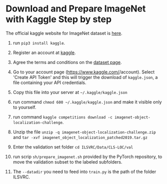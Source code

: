 # Download and Prepare ImageNet with Kaggle Step by step

The official kaggle website for ImageNet dataset is [here](https://www.kaggle.com/c/imagenet-object-localization-challenge/data).

1. run `pip3 install kaggle`.

2. Register an account at [kaggle](https://www.kaggle.com/c/imagenet-object-localization-challenge/data).

3. Agree the terms and conditions on the [dataset page](https://www.kaggle.com/c/imagenet-object-localization-challenge/data).
   
3. Go to your account page (https://www.kaggle.com/<username>/account). Select 'Create API Token' and this will trigger the download of `kaggle.json`, a file containing your API credentials.

4. Copy this file into your server at `~/.kaggle/kaggle.json`

5. run command `chmod 600 ~/.kaggle/kaggle.json` and make it visible only to yourself.

6. run command `kaggle competitions download -c imagenet-object-localization-challenge`.

7. Unzip the file `unzip -q imagenet-object-localization-challenge.zip` and `tar -xvf imagenet_object_localization_patched2019.tar.gz`

8. Enter the validation set folder `cd ILSVRC/Data/CLS-LOC/val`

7. run scrip `sh/prepare_imagenet.sh` provided by the PyTorch repository, to move the validation subset to the labeled subfolders.

8. The `--datadir` you need to feed into `train.py` is the path of the folder ILSVRC.
